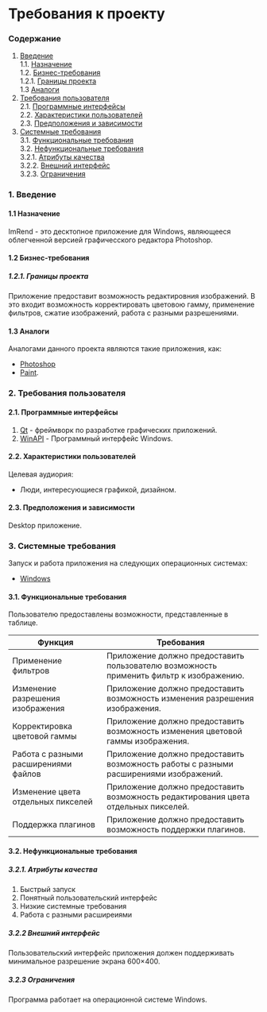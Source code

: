 # Требования к проекту
### Содержание
1. [Введение](#1) <br>
  1.1. [Назначение](#1.1) <br>
  1.2. [Бизнес-требования](#1.2) <br>
      1.2.1. [Границы проекта](#1.2.1) <br>
  1.3 [Аналоги](#1.3) <br>
2. [Требования пользователя](#2) <br>
  2.1. [Программные интерфейсы](#2.1) <br>
  2.2. [Характеристики пользователей](#2.3) <br>
  2.3. [Предположения и зависимости](#2.4) <br>
3. [Системные требования](#3.) <br>
  3.1. [Функциональные требования](#3.1) <br>
  3.2. [Нефункциональные требования](#3.2) <br>
     3.2.1. [Атрибуты качества](#3.2.1) <br>
     3.2.2. [Внешний интерфейс](#3.2.2) <br>
     3.2.3. [Ограничения](#3.2.3) <br>

### 1. Введение <a name="1"></a>
#### 1.1 Назначение <a name="1.1"></a>
ImRend - это десктопное приложение для Windows, являющееся облегченной версией графичесского редактора Photoshop.
#### 1.2 Бизнес-требования <a name="1.2"></a>
##### 1.2.1. Границы проекта <a name="1.2.1"></a>
Приложение предоставит возможность редактировния изображений. В это входит возможность корректировать цветовою гамму, применение фильтров, сжатие изображений, работа с разными разрешениями.
#### 1.3 Аналоги <a name="1.3"></a>
Аналогами данного проекта являются такие приложения, как:
* [Photoshop](https://www.adobe.com/ru/products/photoshop.html) 
* [Paint](https://support.microsoft.com/ru-ru/windows/как-получить-microsoft-paint-a6b9578c-ed1c-5b09-0699-4ed8115f9aa9).
### 2. Требования пользователя <a name="2"></a>
#### 2.1. Программные интерфейсы <a name="2.1"></a>
1) [Qt](https://www.qt.io/) - фреймворк по разработке графических приложений.
2) [WinAPI](https://docs.microsoft.com/en-us/windows/win32/apiindex/windows-api-list) - Программный интерфейс Windows.
#### 2.2. Характеристики пользователей <a name="2.3"></a>
Целевая аудиория:
* Люди, интересующиеся графикой, дизайном.
#### 2.3. Предположения и зависимости <a name="2.4"></a>
Desktop приложение.
### 3. Системные требования <a name="3"></a>
Запуск и работа приложения на следующих операционных системах:
* [Windows](https://microsoft.com)
#### 3.1. Функциональные требования <a name="3.1"></a>
Пользователю предоставлены возможности, представленные в таблице.

Функция | Требования
--- | ---
Применение фильтров | Приложение должно предоставить пользователю возможность применить фильтр к изображению.
Изменение разрешения изображения | Приложение должно предоставить возможность изменения разрешения изображения.
Корректировка цветовой гаммы | Приложение должно предоставить возможность изменения цветовой гаммы изображения.
Работа с разными расширениями файлов | Приложение должно предоставить возможность работы с разными расширениями изображений.
Изменение цвета отдельных пикселей | Приложение должно предоставить возможность редактирования цвета отдельных пикселей.
Поддержка плагинов | Приложение должно предоставить возможность поддержки плагинов.

#### 3.2. Нефункциональные требования <a name="3.2"></a>
  ##### 3.2.1. Атрибуты качества <a name="3.2.1"></a>
1) Быстрый запуск
2) Понятный пользовательский интерфейс
3) Низкие системные требования
4) Работа с разными расширеиями
  ##### 3.2.2 Внешний интерфейс <a name="3.2.2"></a>
Пользовательский интерфейс приложения должен поддерживать минимальное разрешение экрана 600×400.
  ##### 3.2.3 Ограничения <a name="3.2.3"></a>
Программа работает на операционной системе Windows.
